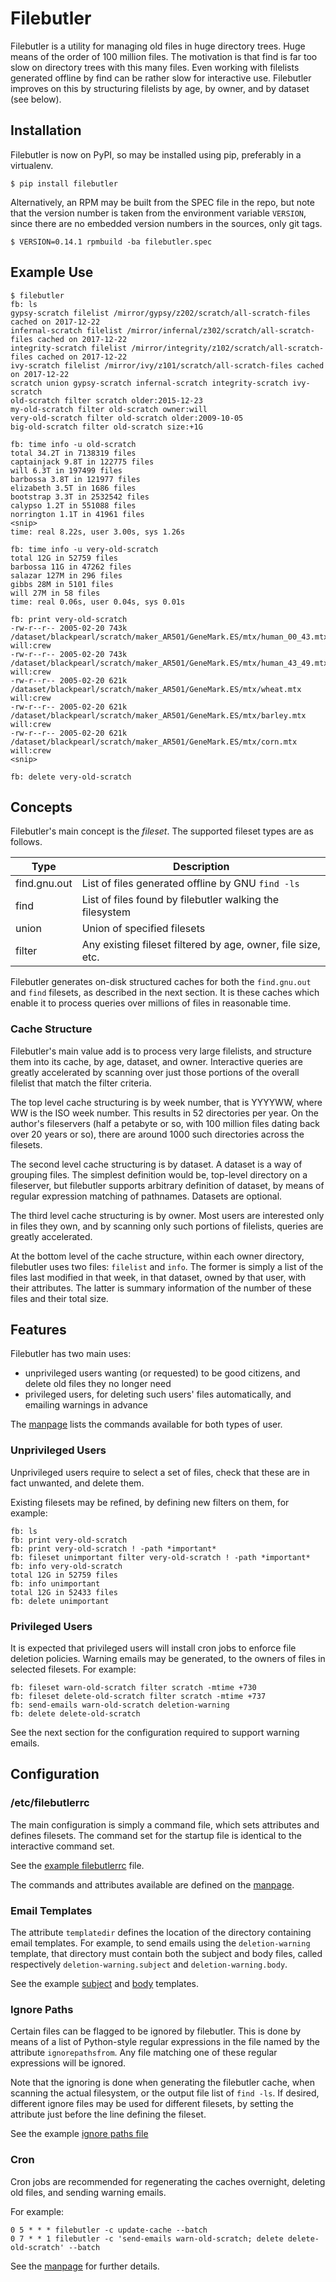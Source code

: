 # Filebutler

Filebutler is a utility for managing old files in huge directory trees.  Huge means of the order of 100 million files.  The motivation is that find is far too slow on directory trees with this many files.  Even working with filelists generated offline by find can be rather slow for interactive use.  Filebutler improves on this by structuring filelists by age, by owner, and by dataset (see below).

## Installation

Filebutler is now on PyPI, so may be installed using pip, preferably in a virtualenv.
```
$ pip install filebutler
```

Alternatively, an RPM may be built from the SPEC file in the repo, but note that the version number is taken from the environment variable `VERSION`, since there are no embedded version numbers in the sources, only git tags.
```
$ VERSION=0.14.1 rpmbuild -ba filebutler.spec
```

## Example Use
```
$ filebutler
fb: ls
gypsy-scratch filelist /mirror/gypsy/z202/scratch/all-scratch-files cached on 2017-12-22
infernal-scratch filelist /mirror/infernal/z302/scratch/all-scratch-files cached on 2017-12-22
integrity-scratch filelist /mirror/integrity/z102/scratch/all-scratch-files cached on 2017-12-22
ivy-scratch filelist /mirror/ivy/z101/scratch/all-scratch-files cached on 2017-12-22
scratch union gypsy-scratch infernal-scratch integrity-scratch ivy-scratch
old-scratch filter scratch older:2015-12-23
my-old-scratch filter old-scratch owner:will
very-old-scratch filter old-scratch older:2009-10-05
big-old-scratch filter old-scratch size:+1G

fb: time info -u old-scratch
total 34.2T in 7138319 files
captainjack 9.8T in 122775 files
will 6.3T in 197499 files
barbossa 3.8T in 121977 files
elizabeth 3.5T in 1686 files
bootstrap 3.3T in 2532542 files
calypso 1.2T in 551088 files
norrington 1.1T in 41961 files
<snip>
time: real 8.22s, user 3.00s, sys 1.26s

fb: time info -u very-old-scratch
total 12G in 52759 files
barbossa 11G in 47262 files
salazar 127M in 296 files
gibbs 28M in 5101 files
will 27M in 58 files
time: real 0.06s, user 0.04s, sys 0.01s

fb: print very-old-scratch
-rw-r--r-- 2005-02-20 743k /dataset/blackpearl/scratch/maker_AR501/GeneMark.ES/mtx/human_00_43.mtx  will:crew
-rw-r--r-- 2005-02-20 743k /dataset/blackpearl/scratch/maker_AR501/GeneMark.ES/mtx/human_43_49.mtx  will:crew
-rw-r--r-- 2005-02-20 621k /dataset/blackpearl/scratch/maker_AR501/GeneMark.ES/mtx/wheat.mtx        will:crew
-rw-r--r-- 2005-02-20 621k /dataset/blackpearl/scratch/maker_AR501/GeneMark.ES/mtx/barley.mtx       will:crew
-rw-r--r-- 2005-02-20 621k /dataset/blackpearl/scratch/maker_AR501/GeneMark.ES/mtx/corn.mtx         will:crew
<snip>

fb: delete very-old-scratch
```

## Concepts

Filebutler's main concept is the *fileset*.  The supported fileset types are as follows.

| Type | Description |
| ---- | ----------- |
| find.gnu.out | List of files generated offline by GNU `find -ls` |
| find | List of files found by filebutler walking the filesystem |
| union | Union of specified filesets |
| filter | Any existing fileset filtered by age, owner, file size, etc. |

Filebutler generates on-disk structured caches for both the `find.gnu.out` and `find` filesets, as described in the next section.  It is these caches which enable it to process queries over millions of files in reasonable time.

### Cache Structure

Filebutler's main value add is to process very large filelists, and structure them into its cache, by age, dataset, and owner.  Interactive queries are greatly accelerated by scanning over just those portions of the overall filelist that match the filter criteria.

The top level cache structuring is by week number, that is YYYYWW, where WW is the ISO week number.  This results in 52 directories per year.  On the author's fileservers (half a petabyte or so, with 100 million files dating back over 20 years or so), there are around 1000 such directories across the filesets.

The second level cache structuring is by dataset.  A dataset is a way of grouping files.  The simplest definition would be, top-level directory on a fileserver, but filebutler supports arbitrary definition of dataset, by means of regular expression matching of pathnames.  Datasets are optional.

The third level cache structuring is by owner.  Most users are interested only in files they own, and by scanning only such portions of filelists, queries are greatly accelerated.

At the bottom level of the cache structure, within each owner directory, filebutler uses two files: `filelist` and `info`.  The former is simply a list of the files last modified in that week, in that dataset, owned by that user, with their attributes.  The latter is summary information of the number of these files and their total size.

## Features

Filebutler has two main uses:

* unprivileged users wanting (or requested) to be good citizens, and delete old files they no longer need
* privileged users, for deleting such users' files automatically, and emailing warnings in advance

The [manpage](doc/filebutler.md) lists the commands available for both types of user.

### Unprivileged Users

Unprivileged users require to select a set of files, check that these are in fact unwanted, and delete them.

Existing filesets may be refined, by defining new filters on them, for example:
```
fb: ls
fb: print very-old-scratch
fb: print very-old-scratch ! -path *important*
fb: fileset unimportant filter very-old-scratch ! -path *important*
fb: info very-old-scratch
total 12G in 52759 files
fb: info unimportant
total 12G in 52433 files
fb: delete unimportant
```

### Privileged Users

It is expected that privileged users will install cron jobs to enforce file deletion policies.  Warning emails may be generated, to the owners of files in selected filesets.  For example:
```
fb: fileset warn-old-scratch filter scratch -mtime +730
fb: fileset delete-old-scratch filter scratch -mtime +737
fb: send-emails warn-old-scratch deletion-warning
fb: delete delete-old-scratch
```

See the next section for the configuration required to support warning emails.

## Configuration

### /etc/filebutlerrc

The main configuration is simply a command file, which sets attributes and defines filesets.  The command set for the startup file is identical to the interactive command set.

See the [example filebutlerrc](examples/filebutlerrc) file.

The commands and attributes available are defined on the [manpage](doc/filebutler.md).

### Email Templates

The attribute `templatedir` defines the location of the directory containing email templates.  For example, to send emails using the `deletion-warning` template, that directory must contain both the subject and body files, called respectively `deletion-warning.subject` and `deletion-warning.body`.

See the example [subject](examples/templates/deletion-warning.subject) and [body](examples/templates/deletion-warning.body) templates.

### Ignore Paths

Certain files can be flagged to be ignored by filebutler.  This is done by means of a list of Python-style regular expressions in the file named by the attribute `ignorepathsfrom`.  Any file matching one of these regular expressions will be ignored.

Note that the ignoring is done when generating the filebutler cache, when scanning the actual filesystem, or the output file list of `find -ls`.  If desired, different ignore files may be used for different filesets, by setting the attribute just before the line defining the fileset.

See the example [ignore paths file](examples/ignorepaths)

### Cron

Cron jobs are recommended for regenerating the caches overnight, deleting old files, and sending warning emails.

For example:
```
0 5 * * * filebutler -c update-cache --batch
0 7 * * 1 filebutler -c 'send-emails warn-old-scratch; delete delete-old-scratch' --batch
```

See the [manpage](doc/filebutler.md) for further details.
